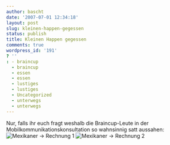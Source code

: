 ```yaml
---
author: bascht
date: '2007-07-01 12:34:18'
layout: post
slug: kleinen-happen-gegessen
status: publish
title: Kleinen Happen gegessen
comments: true
wordpress_id: '191'
? ''
: - braincup
  - braincup
  - essen
  - essen
  - lustiges
  - lustiges
  - Uncategorized
  - unterwegs
  - unterwegs
---
```


Nur, falls ihr euch fragt weshalb die Braincup-Leute in der
Mobilkommunikationskonsultation so wahnsinnig satt aussahen:
![Mexikaner -\> Rechnung 1](http://www.bascht.com/uploads/2007/07/rechnung1_web.jpg)
![Mexikaner -\> Rechnung 2](http://www.bascht.com/uploads/2007/07/rechnung2_web.jpg)


